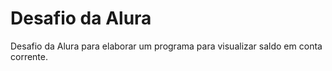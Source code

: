 <h1>Desafio da Alura</h1>
  Desafio da Alura para elaborar um programa para visualizar saldo em conta corrente.
